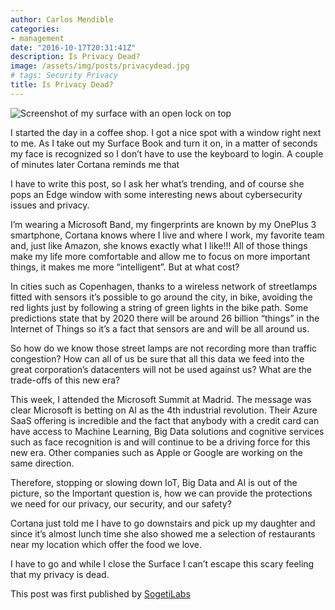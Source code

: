 ```yaml
---
author: Carlos Mendible
categories:
- management
date: "2016-10-17T20:31:41Z"
description: Is Privacy Dead?
image: /assets/img/posts/privacydead.jpg
# tags: Security Privacy
title: Is Privacy Dead?
---
```


![Screenshot of my surface with an open lock on top](/assets/img/posts/privacydead.jpg)

I started the day in a coffee shop. I got a nice spot with a window right next to me. As I take out my Surface Book and turn it on, in a matter of seconds my face is recognized so I don’t have to use the keyboard to login. A couple of minutes later Cortana reminds me that 

I have to write this post, so I ask her what’s trending, and of course she pops an Edge window with some interesting news about cybersecurity issues and privacy.

I’m wearing a Microsoft Band, my fingerprints are known by my OnePlus 3 smartphone, Cortana knows where I live and where I work, my favorite team and, just like Amazon, she knows exactly what I like!!! All of those things make my life more comfortable and allow me to focus on more important things, it makes me more “intelligent”. But at what cost?

In cities such as Copenhagen, thanks to a wireless network of streetlamps fitted with sensors it’s possible to go around the city, in bike, avoiding the red lights just by following a string of green lights in the bike path. Some predictions state that by 2020 there will be around 26 billion “things” in the Internet of Things so it’s a fact that sensors are and will be all around us.

So how do we know those street lamps are not recording more than traffic congestion? How can all of us be sure that all this data we feed into the great corporation’s datacenters will not be used against us? What are the trade-offs of this new era?

This week, I attended the Microsoft Summit at Madrid. The message was clear Microsoft is betting on AI as the 4th industrial revolution. Their Azure SaaS offering is incredible and the fact that anybody with a credit card can have access to Machine Learning, Big Data solutions and cognitive services such as face recognition is and will continue to be a driving force for this new era. Other companies such as Apple or Google are working on the same direction.

Therefore, stopping or slowing down IoT, Big Data and AI is out of the picture, so the Important question is, how we can provide the protections we need for our privacy, our security, and our safety?

Cortana just told me I have to go downstairs and pick up my daughter and since it’s almost lunch time she also showed me a selection of restaurants near my location which offer the food we love.

I have to go and while I close the Surface I can’t escape this scary feeling that my privacy is dead.

This post was first published by [SogetiLabs](http://labs.sogeti.com/is-privacy-dead/)